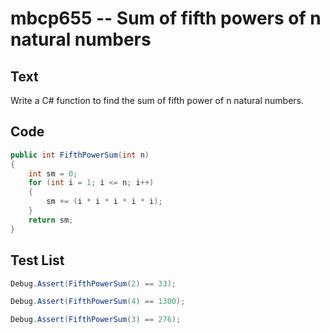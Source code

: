 # mbcp655 -- Sum of fifth powers of n natural numbers

## Text

Write a C# function to find the sum of fifth power of n natural numbers.

## Code

```csharp
public int FifthPowerSum(int n) 
{ 
    int sm = 0; 
    for (int i = 1; i <= n; i++) 
    { 
        sm += (i * i * i * i * i); 
    } 
    return sm; 
}
```

## Test List

```csharp
Debug.Assert(FifthPowerSum(2) == 33);
```

```csharp
Debug.Assert(FifthPowerSum(4) == 1300);
```

```csharp
Debug.Assert(FifthPowerSum(3) == 276);
```
